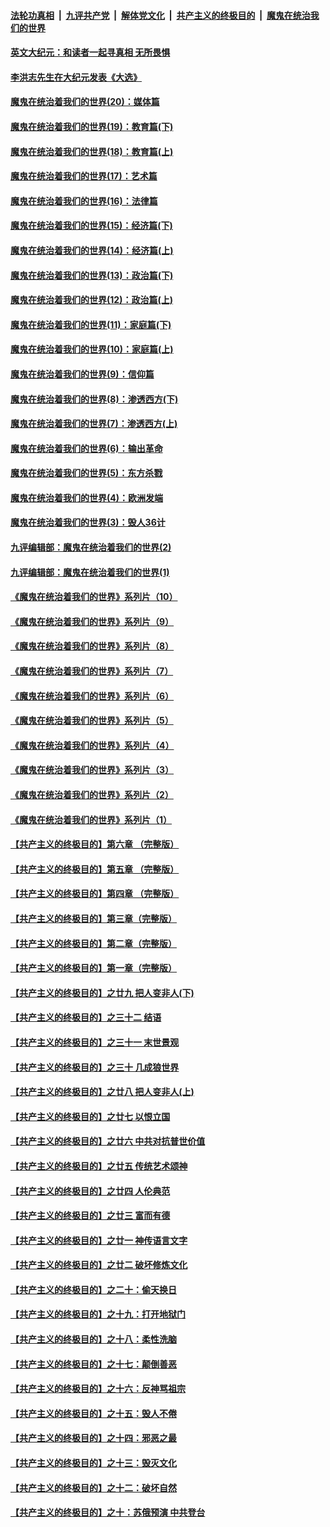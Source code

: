 

####  [法轮功真相](../../../../basic/blob/master/README.md?t=11152202) &nbsp;|&nbsp; [九评共产党](../../../../9ping.md/blob/master/README.md?t=11152202) &nbsp;|&nbsp; [解体党文化](../../../../jtdwh.md/blob/master/README.md?t=11152202)  &nbsp;|&nbsp; [共产主义的终极目的](../../../../gczydzjmd.md/blob/master/README.md?t=11152202) &nbsp;|&nbsp; [魔鬼在统治我们的世界](../../../../mgztzwmdsj.md/blob/master/README.md?t=11152202) 

#### [英文大纪元：和读者一起寻真相 无所畏惧](../pages/nsc422/n12542027.md?t=11152202) 

#### [李洪志先生在大纪元发表《大选》](../pages/nsc422/n12534746.md?t=11152202) 

#### [魔鬼在统治着我们的世界(20)：媒体篇](../pages/nsc422/n10586579.md?t=11152202) 

#### [魔鬼在统治着我们的世界(19)：教育篇(下)](../pages/nsc422/n10564808.md?t=11152202) 

#### [魔鬼在统治着我们的世界(18)：教育篇(上)](../pages/nsc422/n10526970.md?t=11152202) 

#### [魔鬼在统治着我们的世界(17)：艺术篇](../pages/nsc422/n10499093.md?t=11152202) 

#### [魔鬼在统治着我们的世界(16)：法律篇](../pages/nsc422/n10485969.md?t=11152202) 

#### [魔鬼在统治着我们的世界(15)：经济篇(下)](../pages/nsc422/n10469975.md?t=11152202) 

#### [魔鬼在统治着我们的世界(14)：经济篇(上)](../pages/nsc422/n10457370.md?t=11152202) 

#### [魔鬼在统治着我们的世界(13)：政治篇(下)](../pages/nsc422/n10448270.md?t=11152202) 

#### [魔鬼在统治着我们的世界(12)：政治篇(上)](../pages/nsc422/n10444576.md?t=11152202) 

#### [魔鬼在统治着我们的世界(11)：家庭篇(下)](../pages/nsc422/n10440961.md?t=11152202) 

#### [魔鬼在统治着我们的世界(10)：家庭篇(上)](../pages/nsc422/n10435448.md?t=11152202) 

#### [魔鬼在统治着我们的世界(9)：信仰篇](../pages/nsc422/n10432159.md?t=11152202) 

#### [魔鬼在统治着我们的世界(8)：渗透西方(下)](../pages/nsc422/n10429603.md?t=11152202) 

#### [魔鬼在统治着我们的世界(7)：渗透西方(上)](../pages/nsc422/n10426013.md?t=11152202) 

#### [魔鬼在统治着我们的世界(6)：输出革命](../pages/nsc422/n10421536.md?t=11152202) 

#### [魔鬼在统治着我们的世界(5)：东方杀戮](../pages/nsc422/n10417707.md?t=11152202) 

#### [魔鬼在统治着我们的世界(4)：欧洲发端](../pages/nsc422/n10414890.md?t=11152202) 

#### [魔鬼在统治着我们的世界(3)：毁人36计](../pages/nsc422/n10411583.md?t=11152202) 

#### [九评编辑部：魔鬼在统治着我们的世界(2)](../pages/nsc422/n10410036.md?t=11152202) 

#### [九评编辑部：魔鬼在统治着我们的世界(1)](../pages/nsc422/n10406825.md?t=11152202) 

#### [《魔鬼在统治着我们的世界》系列片（10）](../pages/nsc422/n12292670.md?t=11152202) 

#### [《魔鬼在统治着我们的世界》系列片（9）](../pages/nsc422/n12290859.md?t=11152202) 

#### [《魔鬼在统治着我们的世界》系列片（8）](../pages/nsc422/n12287445.md?t=11152202) 

#### [《魔鬼在统治着我们的世界》系列片（7）](../pages/nsc422/n12283425.md?t=11152202) 

#### [《魔鬼在统治着我们的世界》系列片（6）](../pages/nsc422/n12282314.md?t=11152202) 

#### [《魔鬼在统治着我们的世界》系列片（5）](../pages/nsc422/n12281419.md?t=11152202) 

#### [《魔鬼在统治着我们的世界》系列片（4）](../pages/nsc422/n12274024.md?t=11152202) 

#### [《魔鬼在统治着我们的世界》系列片（3）](../pages/nsc422/n12271322.md?t=11152202) 

#### [《魔鬼在统治着我们的世界》系列片（2）](../pages/nsc422/n12269049.md?t=11152202) 

#### [《魔鬼在统治着我们的世界》系列片（1）](../pages/nsc422/n12267575.md?t=11152202) 

#### [【共产主义的终极目的】第六章 （完整版）](../pages/nsc422/n11428913.md?t=11152202) 

#### [【共产主义的终极目的】第五章 （完整版）](../pages/nsc422/n11428912.md?t=11152202) 

#### [【共产主义的终极目的】第四章 （完整版）](../pages/nsc422/n11428907.md?t=11152202) 

#### [【共产主义的终极目的】第三章（完整版）](../pages/nsc422/n11428848.md?t=11152202) 

#### [【共产主义的终极目的】第二章（完整版）](../pages/nsc422/n11428831.md?t=11152202) 

#### [【共产主义的终极目的】第一章（完整版）](../pages/nsc422/n11417651.md?t=11152202) 

#### [【共产主义的终极目的】之廿九 把人变非人(下)](../pages/nsc422/n11344140.md?t=11152202) 

#### [【共产主义的终极目的】之三十二 结语](../pages/nsc422/n11360535.md?t=11152202) 

#### [【共产主义的终极目的】之三十一 末世景观](../pages/nsc422/n11351129.md?t=11152202) 

#### [【共产主义的终极目的】之三十 几成狼世界](../pages/nsc422/n11348280.md?t=11152202) 

#### [【共产主义的终极目的】之廿八 把人变非人(上)](../pages/nsc422/n11340492.md?t=11152202) 

#### [【共产主义的终极目的】之廿七 以恨立国](../pages/nsc422/n11336944.md?t=11152202) 

#### [【共产主义的终极目的】之廿六 中共对抗普世价值](../pages/nsc422/n11324785.md?t=11152202) 

#### [【共产主义的终极目的】之廿五 传统艺术颂神](../pages/nsc422/n11296396.md?t=11152202) 

#### [【共产主义的终极目的】之廿四 人伦典范](../pages/nsc422/n11296397.md?t=11152202) 

#### [【共产主义的终极目的】之廿三 富而有德](../pages/nsc422/n11283598.md?t=11152202) 

#### [【共产主义的终极目的】之廿一 神传语言文字](../pages/nsc422/n11263265.md?t=11152202) 

#### [【共产主义的终极目的】之廿二 破坏修炼文化](../pages/nsc422/n11245728.md?t=11152202) 

#### [【共产主义的终极目的】之二十：偷天换日](../pages/nsc422/n11238846.md?t=11152202) 

#### [【共产主义的终极目的】之十九：打开地狱门](../pages/nsc422/n11206376.md?t=11152202) 

#### [【共产主义的终极目的】之十八：柔性洗脑](../pages/nsc422/n11199994.md?t=11152202) 

#### [【共产主义的终极目的】之十七：颠倒善恶](../pages/nsc422/n11179782.md?t=11152202) 

#### [【共产主义的终极目的】之十六：反神骂祖宗](../pages/nsc422/n11166798.md?t=11152202) 

#### [【共产主义的终极目的】之十五：毁人不倦](../pages/nsc422/n11166792.md?t=11152202) 

#### [【共产主义的终极目的】之十四：邪恶之最](../pages/nsc422/n11150249.md?t=11152202) 

#### [【共产主义的终极目的】之十三：毁灭文化](../pages/nsc422/n11135227.md?t=11152202) 

#### [【共产主义的终极目的】之十二：破坏自然](../pages/nsc422/n11135214.md?t=11152202) 

#### [【共产主义的终极目的】之十：苏俄预演 中共登台](../pages/nsc422/n11118424.md?t=11152202) 

